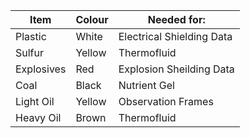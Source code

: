 
| Item       | Colour | Needed for:               |
| ---------- | ------ | ------------------------- |
| Plastic    | White  | Electrical Shielding Data |
| Sulfur     | Yellow | Thermofluid               |
| Explosives | Red    | Explosion Sheilding Data  |
| Coal       | Black  | Nutrient Gel              |
| Light Oil  | Yellow | Observation Frames        |
| Heavy Oil  | Brown  | Thermofluid               |
